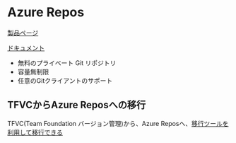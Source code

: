 # Azure Repos

[製品ページ](https://azure.microsoft.com/ja-jp/services/devops/repos/)

[ドキュメント](https://docs.microsoft.com/ja-jp/azure/devops/repos/get-started/what-is-repos?view=azure-devops)


- 無料のプライベート Git リポジトリ
- 容量無制限
- 任意のGitクライアントのサポート


## TFVCからAzure Reposへの移行

TFVC(Team Foundation バージョン管理)から、Azure Reposへ、[移行ツールを利用して移行できる](https://docs.microsoft.com/ja-jp/devops/develop/git/migrate-from-tfvc-to-git)
